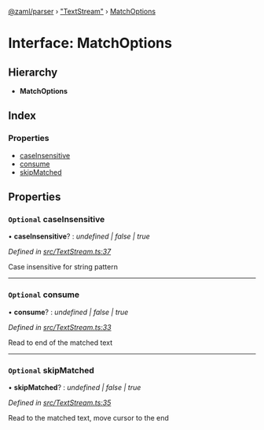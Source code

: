 [@zaml/parser](../README.md) › ["TextStream"](../modules/_textstream_.md) › [MatchOptions](_textstream_.matchoptions.md)

# Interface: MatchOptions

## Hierarchy

* **MatchOptions**

## Index

### Properties

* [caseInsensitive](_textstream_.matchoptions.md#optional-caseinsensitive)
* [consume](_textstream_.matchoptions.md#optional-consume)
* [skipMatched](_textstream_.matchoptions.md#optional-skipmatched)

## Properties

### `Optional` caseInsensitive

• **caseInsensitive**? : *undefined | false | true*

*Defined in [src/TextStream.ts:37](https://github.com/nexushubs/zaml-lang/blob/52476e1/packages/zaml-parser/src/TextStream.ts#L37)*

Case insensitive for string pattern

___

### `Optional` consume

• **consume**? : *undefined | false | true*

*Defined in [src/TextStream.ts:33](https://github.com/nexushubs/zaml-lang/blob/52476e1/packages/zaml-parser/src/TextStream.ts#L33)*

Read to end of the matched text

___

### `Optional` skipMatched

• **skipMatched**? : *undefined | false | true*

*Defined in [src/TextStream.ts:35](https://github.com/nexushubs/zaml-lang/blob/52476e1/packages/zaml-parser/src/TextStream.ts#L35)*

Read to the matched text, move cursor to the end
